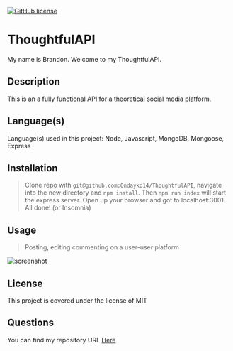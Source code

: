 
[![GitHub license](https://img.shields.io/badge/License-MIT%20License-success.svg)](https://GitHub.com/Calterat/artfuldodger/main/LICENSE)

# ThoughtfulAPI

My name is Brandon. Welcome to my ThoughtfulAPI.


## Description

This is an a fully functional API for a theoretical social media platform.


## Language(s)

Language(s) used in this project:
Node, Javascript, MongoDB, Mongoose, Express


## Installation

> Clone repo with `git@github.com:Ondayko14/ThoughtfulAPI`, navigate into the new directory and `npm install`. Then `npm run index` will start the express server. Open up your browser and got to localhost:3001. All done! (or Insomnia)


## Usage

> Posting, editing commenting on a user-user platform

![screenshot](./src/assets/images/screenshot.png)


## License

This project is covered under the license of MIT


## Questions

You can find my repository URL [Here](https://GitHub.com/Ondayko14)


